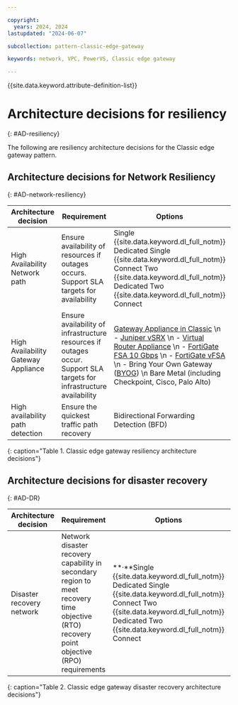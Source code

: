 ```yaml
---

copyright:
  years: 2024, 2024
lastupdated: "2024-06-07"

subcollection: pattern-classic-edge-gateway

keywords: network, VPC, PowerVS, Classic edge gateway

---
```


{{site.data.keyword.attribute-definition-list}}

# Architecture decisions for resiliency
{: #AD-resiliency}

The following are resiliency architecture decisions for the Classic edge gateway pattern.

## Architecture decisions for Network Resiliency
{: #AD-network-resiliency}

| Architecture decision           | Requirement                                                                                                       | Options                                                                                                                                                                                                                                                                                                                                                                                                                                                                                                                                                                                                                                                                                       | Decision                                                 | Rationale                                                                                                                                                                   |
|-------------------------------------|-----------------------------------------------------------------------------------------------------------------------|---------------------------------------------------------------------------------------------------------------------------------------------------------------------------------------------------------------------------------------------------------------------------------------------------------------------------------------------------------------------------------------------------------------------------------------------------------------------------------------------------------------------------------------------------------------------------------------------------------------------------------------------------------------------------------------------------|--------------------------------------------------------------|---------------------------------------------------------------------------------------------------------------------------------------------------------------------------------|
| High Availability Network path      | Ensure availability of resources if outages occurs. Support SLA targets for availability                              | Single {{site.data.keyword.dl_full_notm}} Dedicated Single {{site.data.keyword.dl_full_notm}} Connect Two {{site.data.keyword.dl_full_notm}} Dedicated Two {{site.data.keyword.dl_full_notm}} Connect                                                                                                                                                                                                                                                                                                                                                                                                                                                                                                                                                 | Two {{site.data.keyword.dl_full_notm}} Connect                            | Two {{site.data.keyword.dl_full_notm}} Connect provides a cost effective resilient solution with a short deployment interval and is flexible to meet both hybrid and multi-cloud strategies. |
| High Availability Gateway Appliance | Ensure availability of infrastructure resources if outages occur. Support SLA targets for infrastructure availability | [Gateway Appliance in Classic](/docs/gateway-appliance?topic=gateway-appliance-getting-started-ga)  \n - [Juniper vSRX](/docs/vsrx?topic=vsrx-getting-started)  \n - [Virtual Router Appliance](/docs/virtual-router-appliance?topic=virtual-router-appliance-getting-started-vra)  \n - [FortiGate FSA 10 Gbps](/docs/fortigate-10g?topic=fortigate-10g-getting-started)  \n - [FortiGate vFSA](/docs/vfsa?topic=vfsa-getting-started)  \n - Bring Your Own Gateway ([BYOG](/docs/gateway-appliance?topic=gateway-appliance-order-byoa))  \n Bare Metal (including Checkpoint, Cisco, Palo Alto) | Deploy Gateway Appliance of choice in high availability pair | Ensures if one appliance is unavailable access is still available through remaining gateway appliance.                                                                          |
| High availability path detection    | Ensure the quickest traffic path recovery                                                                             | Bidirectional Forwarding Detection (BFD)                                                                                                                                                                                                                                                                                                                                                                                                                                                                                                                                                                                                                                                          | Bidirectional Forwarding Detection (BFD)                     | Provides a much faster way of detecting link failures compared to the built-in mechanisms within routing protocols.                                                             |
{: caption="Table 1. Classic edge gateway resiliency architecture decisions"}

## Architecture decisions for disaster recovery
{: #AD-DR}

| Architecture decision | Requirement                                                                                                                            | Options                                                                                                                                                | Decision                         | Rationale                                                                                                       |
|---------------------------|--------------------------------------------------------------------------------------------------------------------------------------------|------------------------------------------------------------------------------------------------------------------------------------------------------------|--------------------------------------|---------------------------------------------------------------------------------------------------------------------|
| Disaster recovery network | Network disaster recovery capability in secondary region to meet recovery time objective (RTO) recovery point objective (RPO) requirements | \*\*·\*\*Single {{site.data.keyword.dl_full_notm}} Dedicated Single {{site.data.keyword.dl_full_notm}} Connect Two {{site.data.keyword.dl_full_notm}} Dedicated Two {{site.data.keyword.dl_full_notm}} Connect | Single {{site.data.keyword.dl_full_notm}} Connect | Provides a cost effective and flexible connection into a second region, with metered and unmetered billing options. |
{: caption="Table 2. Classic edge gateway disaster recovery architecture decisions"}
